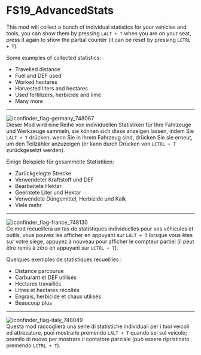 # FS19_AdvancedStats

This mod will collect a bunch of individual statistics for your vehicles and tools, you can show them by pressing `LALT + T` when you are on your seat, press it again to show the partial counter (it can be reset by pressing `LCTRL + T`).

Some examples of collected statistics:
- Travelled distance
- Fuel and DEF used
- Worked hectares
- Harvested liters and hectares
- Used fertilizers, herbicide and lime
- Many more

---
![iconfinder_flag-germany_748067](https://user-images.githubusercontent.com/7534621/114938948-08f06580-9e40-11eb-9bd9-cd9733f1c6bc.png)  
Dieser Mod wird eine Reihe von individuellen Statistiken für Ihre Fahrzeuge und Werkzeuge sammeln, sie können sich diese anzeigen lassen, indem Sie `LALT + T` drücken, wenn Sie in Ihrem Fahrzeug sind, drücken Sie sie erneut, um den Teilzähler anzuzeigen (er kann durch Drücken von `LCTRL + T` zurückgesetzt werden).

Einige Beispiele für gesammelte Statistiken:
- Zurückgelegte Strecke
- Verwendeter Kraftstoff und DEF
- Bearbeitete Hektar
- Geerntete Liter und Hektar
- Verwendete Düngemittel, Herbizide und Kalk
- Viele mehr

---
![iconfinder_flag-france_748130](https://user-images.githubusercontent.com/7534621/114938931-02fa8480-9e40-11eb-84bb-b0c216000de9.png)  
Ce mod recueillera un tas de statistiques individuelles pour vos véhicules et outils, vous pouvez les afficher en appuyant sur `LALT + T` lorsque vous êtes sur votre siège, appuyez à nouveau pour afficher le compteur partiel (il peut être remis à zéro en appuyant sur `LCTRL + T`).

Quelques exemples de statistiques recueillies :
- Distance parcourue
- Carburant et DEF utilisés
- Hectares travaillés
- Litres et hectares récoltés
- Engrais, herbicide et chaux utilisés
- Beaucoup plus

---
![iconfinder_flag-italy_748049](https://user-images.githubusercontent.com/7534621/114938787-d3e41300-9e3f-11eb-9554-0e40597cec5d.png)  
Questa mod raccoglierà una serie di statistiche individuali per i tuoi veicoli ed attrezature, puoi mostrarle premendo `LALT + T` quando sei sul veicolo; premilo di nuovo per mostrare il contatore parziale (può essere ripristinato premendo `LCTRL + T`).